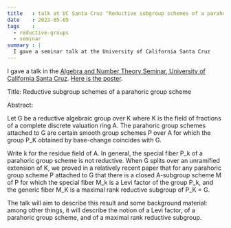 ```yaml
---
title   : talk at UC Santa Cruz "Reductive subgroup schemes of a parahoric group scheme"
date    : 2023-05-05
tags    :
  - reductive-groups
  - seminar
summary : |
  I gave a seminar talk at the University of California Santa Cruz
---
```


I gave a talk in the [Algebra and Number Theory Seminar, University of
California Santa Cruz](https://www.math.ucsc.edu/seminars/index.html).
[Here is the poster](../assets/images/2023_05_05_UCSantaCruz--ANT_McNinch.pdf).

Title: Reductive subgroup schemes of a parahoric group scheme

Abstract:

Let G be a reductive algebraic group over K where K is the field of
fractions of a complete discrete valuation ring A. The parahoric group
schemes attached to G are certain smooth group schemes P over A for
which the group P_K obtained by base-change coincides with G.

Write k for the residue field of A. In general, the special fiber P_k of
a parahoric group scheme is not reductive.  When G splits over an
unramified extension of K, we proved in a relatively recent paper that
for any parahoric group scheme P attached to G that there is a closed
A-subgroup scheme M of P for which the special fiber M_k is a Levi
factor of the group P_k, and the generic fiber M_K is a maximal rank
reductive subgroup of P_K = G.

The talk will aim to describe this result and some background material:
among other things, it will describe the notion of a Levi factor, of a
parahoric group scheme, and of a maximal rank reductive subgroup.
